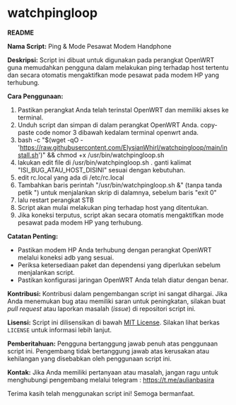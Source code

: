 # watchpingloop
**README**

**Nama Script:** Ping & Mode Pesawat Modem Handphone

**Deskripsi:**
Script ini dibuat untuk digunakan pada perangkat OpenWRT guna memudahkan pengguna dalam melakukan ping terhadap host tertentu dan secara otomatis mengaktifkan mode pesawat pada modem HP yang terhubung.

**Cara Penggunaan:**
1. Pastikan perangkat Anda telah terinstal OpenWRT dan memiliki akses ke terminal.
2. Unduh script dan simpan di dalam perangkat OpenWRT Anda. copy-paste code nomor 3 dibawah kedalam terminal openwrt anda.
3. bash -c "$(wget -qO - 'https://raw.githubusercontent.com/ElysianWhirl/watchpingloop/main/install.sh')" && chmod +x /usr/bin/watchpingloop.sh
4. lakukan edit file di /usr/bin/watchpingloop.sh . ganti kalimat "ISI_BUG_ATAU_HOST_DISINI" sesuai dengan kebutuhan.
5. edit rc.local yang ada di /etc/rc.local
6. Tambahkan baris perintah "/usr/bin/watchpingloop.sh &" (tanpa tanda petik ") untuk menjalankan skrip di dalamnya, sebelum baris "exit 0"
7. lalu restart perangkat STB
8. Script akan mulai melakukan ping terhadap host yang ditentukan.
9. Jika koneksi terputus, script akan secara otomatis mengaktifkan mode pesawat pada modem HP yang terhubung.


**Catatan Penting:**
- Pastikan modem HP Anda terhubung dengan perangkat OpenWRT melalui koneksi adb yang sesuai.
- Periksa ketersediaan paket dan dependensi yang diperlukan sebelum menjalankan script.
- Pastikan konfigurasi jaringan OpenWRT Anda telah diatur dengan benar.

**Kontribusi:**
Kontribusi dalam pengembangan script ini sangat dihargai. Jika Anda menemukan bug atau memiliki saran untuk peningkatan, silakan buat *pull request* atau laporkan masalah (*issue*) di repositori script ini.

**Lisensi:**
Script ini dilisensikan di bawah [MIT License](https://opensource.org/licenses/MIT). Silakan lihat berkas `LICENSE` untuk informasi lebih lanjut.

**Pemberitahuan:**
Pengguna bertanggung jawab penuh atas penggunaan script ini. Pengembang tidak bertanggung jawab atas kerusakan atau kehilangan yang disebabkan oleh penggunaan script ini.

**Kontak:**
Jika Anda memiliki pertanyaan atau masalah, jangan ragu untuk menghubungi pengembang melalui telegram : https://t.me/aulianbasira

Terima kasih telah menggunakan script ini! Semoga bermanfaat.
